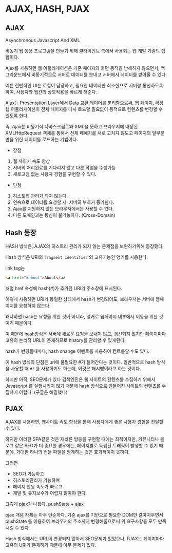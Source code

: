 # AJAX, HASH, PJAX



## AJAX

Asynchronous Javascript And XML



비동기 웹 응용 프로그램을 만들기 위해 클라이언트 측에서 사용되는 웹 개발 기술의 집합이다.

Ajax를 사용하면 웹 어플리케이션은 기존 페이지의 화면 동작을 방해하지 않으면서, 백그라운드에서 비동기적으로 서버로 데이터를 보내고 서버에서 데이터를 받아올 수 있다.



이는 전반적인 UI는 로컬이 담당하고, 필요한 데이터만 최소한으로 서버랑 통신하도록 하여, 사용자와 웹간의 상호작용을 빠르게 해준다.



Ajax는 Presentation Layer에서 Data 교환 레이어를 분리함으로써,
웹 페이지, 확장 웹 어플리케이션이 전체 페이지를 다시 로드할 필요없이 동적으로 컨텐츠를 변경할 수 있도록 한다.

즉, Ajax는 비동기식 자바스크립트와 XML을 뜻하고 브라우저에 내장된 XMLHttpRequest 객체를 통해서 전체 페에지를 새로 고치지 않도고 페이지의 일부분만을 위한 데이터를 로드하는 기법이다.



- 장점

1. 웹 페이지 속도 향상
2. 서버의 처리완료를 기다리지 않고 다른 작업을 수행가능
3. 새로고침 없는 사용자 경험을 구현할 수 있다.



- 단점

1. 히스토리 관리가 되지 않는다.
2. 연속으로 데이터를 요청할 시, 서버의 부하가 증가한다.
3. Ajax를 지원하지 않는 브라우저에서는 사용할 수 없다.
4. 다른 도메인과는 통신이 불가능하다. (Cross-Domain)



## Hash 등장

HASH 방식은, AJAX의 히스토리 관리가 되지 않는 문제점을 보완하기위해 등장했다.

Hash 방식은 URI의 `fragment identifier` 의 고유기능인 앵커를 사용한다.

link tag는 

```html
<a href="#about">About</a>
```

처럼 href 속성에 hash(#)가 추가된 URI가 주소창에 표시된다.



이렇게 사용하면 URI가 동일한 상태에서 hash가 변경되어도, 브라우저는 서버에 웹페이지를 요청하지 않는다.

왜냐하면 hash는 요청을 위한 것이 아니라, 앵커로 웹페이지 내부에서 이동을 위한 것이기 때문이다.

이 때문에 hash방식은 서버에 새로운 요청을 보내지 않고, 갱신되지 않지만 페이지마다 고유의 논리적 URL이 존재하므로 history를 관리할 수 있게된다.

hash가 변경될때마다, hash change 이벤트를 사용하여 컨트롤할 수도 있다.



이 hash 방식의 단점은 uri에 불필요한 #가 들어간다는 것이다.
일반적으로 hash 방식을 사용할 때 `#!` 를 사용하기도 하는데, 이것은 해시뱅이라고 하는 것이다.



하지만 아직, SEO문제가 있다 검색엔진은 웹 사이트의 컨텐츠를 수집하기 위해서 
Javascript 를 실행시키지 않기 때문에 hash 방식으로 만들어진 사이트의 컨텐츠를 수집하기 어렵다.
(구글은 해결했다)







## PJAX

AJAX를 사용하면, 웹사이트 속도 향상을 통해 사용자에게 좋은 사용자 경험을 전달할 수 있다.

하지만 이러한 SPA같은 것은 재빠른 방응을 구현할 때에는 최적이지만, 커뮤니티나 블로그 같은 SEO가 더 중요한 경우에는, 페이지별로 독립된 트래픽이 발생할 수 있기 때문에, 거대한 하나의 번들 파일을 받게하는 것은 효과적이지 못하다.



그러면

- SEO가 가능하고
- 히스토리관리가 가능하며
- 페이지 반응 속도가 빠르고
- 개발 및 유지보수가 어렵지 않아야 한다.



그렇게 pjax가 나왔다. pushState + ajax



pjax 개념 자체는 아주 단순하다. 기존 ajax를 기반으로 필요한 DOM만 갈아치우면서 pushState 를 이용하여 브라우저의 주소까지 변경해줌으로써 위 요구사항을 모두 만족시킬 수 있다.

Hash 방식에서는 URL이 변경되지 않아서 SEO문제가 있었으나, PJAX는 페이지마다 고유의 URI가 존재하기 때문에 아무 문제가 없다.